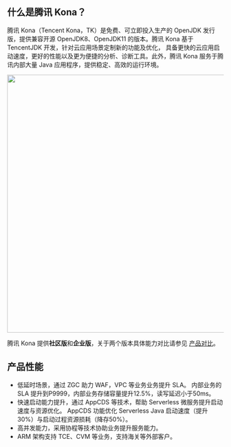 ## 什么是腾讯 Kona？

腾讯 Kona（Tencent Kona，TK）是免费、可立即投入生产的 OpenJDK 发行版，提供兼容开源 OpenJDK8、OpenJDK11 的版本。腾讯 Kona 基于 TencentJDK 开发，针对云应用场景定制新的功能及优化， 具备更快的云应用启动速度，更好的性能以及更为便捷的分析、诊断工具。此外，腾讯 Kona 服务于腾讯内部大量 Java 应用程序，提供稳定、高效的运行环境。

<img src="https://main.qcloudimg.com/raw/794b261b79a02d24f0e56e202ae4794b.png"  width="600px">

腾讯 Kona 提供**社区版**和**企业版**，关于两个版本具体能力对比请参见 [产品对比](https://cloud.tencent.com/document/product/1149/65700)。



## 产品性能

- 低延时场景，通过 ZGC 助力 WAF，VPC 等业务业务提升 SLA。
  内部业务的 SLA 提升到P9999，内部业务存储容量提升12.5%，读写延迟小于50ms。
- 快速启动能力提升，通过 AppCDS 等技术，帮助 Serverless 微服务提升启动速度与资源优化。
  AppCDS 功能优化 Serverless Java 启动速度（提升30%）与启动过程资源损耗（降存50%）。
- 高并发能力，采用协程等技术协助业务提升服务能力。
- ARM 架构支持 TCE、CVM 等业务，支持海关等外部客户。
